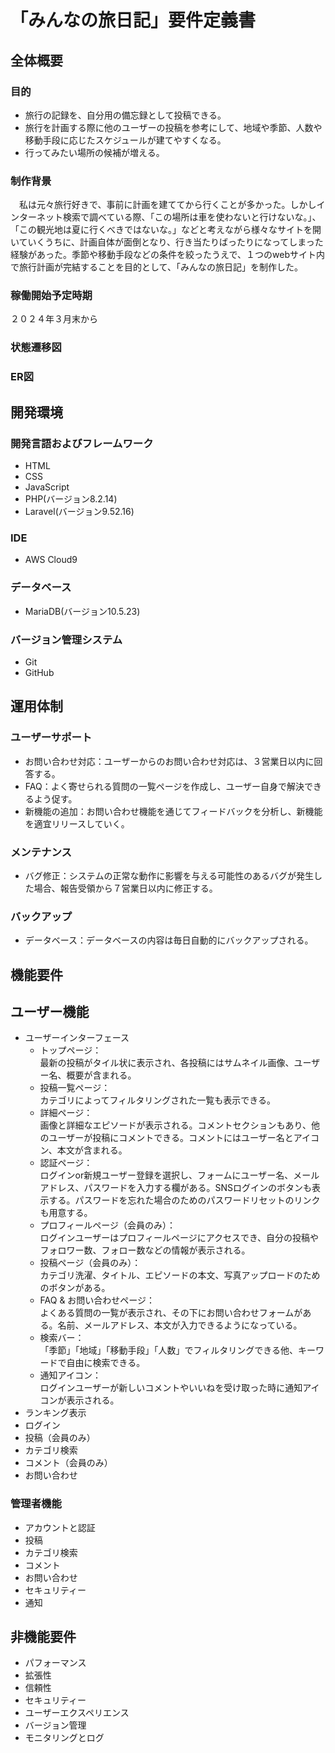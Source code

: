 # 「みんなの旅日記」要件定義書


## 全体概要

### 目的
* 旅行の記録を、自分用の備忘録として投稿できる。
* 旅行を計画する際に他のユーザーの投稿を参考にして、地域や季節、人数や移動手段に応じたスケジュールが建てやすくなる。
* 行ってみたい場所の候補が増える。

### 制作背景
　私は元々旅行好きで、事前に計画を建ててから行くことが多かった。しかしインターネット検索で調べている際、「この場所は車を使わないと行けないな。」、「この観光地は夏に行くべきではないな。」などと考えながら様々なサイトを開いていくうちに、計画自体が面倒となり、行き当たりばったりになってしまった経験があった。季節や移動手段などの条件を絞ったうえで、１つのwebサイト内で旅行計画が完結することを目的として、「みんなの旅日記」を制作した。

### 稼働開始予定時期
２０２４年３月末から

### 状態遷移図

### ER図

## 開発環境

### 開発言語およびフレームワーク
* HTML
* CSS
* JavaScript
* PHP(バージョン8.2.14)
* Laravel(バージョン9.52.16)

### IDE
* AWS Cloud9

### データベース
* MariaDB(バージョン10.5.23)

### バージョン管理システム
* Git
* GitHub

## 運用体制

### ユーザーサポート
* お問い合わせ対応：ユーザーからのお問い合わせ対応は、３営業日以内に回答する。
* FAQ：よく寄せられる質問の一覧ページを作成し、ユーザー自身で解決できるよう促す。
* 新機能の追加：お問い合わせ機能を通じてフィードバックを分析し、新機能を適宜リリースしていく。

### メンテナンス
* バグ修正：システムの正常な動作に影響を与える可能性のあるバグが発生した場合、報告受領から７営業日以内に修正する。

### バックアップ
* データベース：データベースの内容は毎日自動的にバックアップされる。


## 機能要件

## ユーザー機能
* ユーザーインターフェース
  * トップページ：  
  最新の投稿がタイル状に表示され、各投稿にはサムネイル画像、ユーザー名、概要が含まれる。
  * 投稿一覧ページ：  
  カテゴリによってフィルタリングされた一覧も表示できる。
  * 詳細ページ：  
  画像と詳細なエピソードが表示される。コメントセクションもあり、他のユーザーが投稿にコメントできる。コメントにはユーザー名とアイコン、本文が含まれる。
  * 認証ページ：  
  ログインor新規ユーザー登録を選択し、フォームにユーザー名、メールアドレス、パスワードを入力する欄がある。SNSログインのボタンも表示する。パスワードを忘れた場合のためのパスワードリセットのリンクも用意する。
  * プロフィールページ（会員のみ）：  
  ログインユーザーはプロフィールページにアクセスでき、自分の投稿やフォロワー数、フォロー数などの情報が表示される。
  * 投稿ページ（会員のみ）：  
  カテゴリ洗濯、タイトル、エピソードの本文、写真アップロードのためのボタンがある。
  * FAQ & お問い合わせページ：  
  よくある質問の一覧が表示され、その下にお問い合わせフォームがある。名前、メールアドレス、本文が入力できるようになっている。
  * 検索バー：  
  「季節」「地域」「移動手段」「人数」でフィルタリングできる他、キーワードで自由に検索できる。
  * 通知アイコン：  
  ログインユーザーが新しいコメントやいいねを受け取った時に通知アイコンが表示される。
* ランキング表示
* ログイン
* 投稿（会員のみ）
* カテゴリ検索
* コメント（会員のみ）
* お問い合わせ

### 管理者機能
* アカウントと認証
* 投稿
* カテゴリ検索
* コメント
* お問い合わせ
* セキュリティー
* 通知

## 非機能要件
* パフォーマンス
* 拡張性
* 信頼性
* セキュリティー
* ユーザーエクスペリエンス
* バージョン管理
* モニタリングとログ